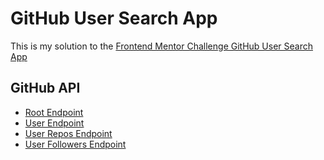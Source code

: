 # GitHub User Search App

This is my solution to the [Frontend Mentor Challenge GitHub User Search App](https://www.frontendmentor.io/challenges/github-user-search-app-Q09YOgaH6)

## GitHub API

- [Root Endpoint](https://api.github.com/)
- [User Endpoint](https://api.github.com/users/alliemack77)
- [User Repos Endpoint](https://api.github.com/users/alliemack77/repos?per_page=2)
- [User Followers Endpoint](https://api.github.com/users/alliemack77/followers)

